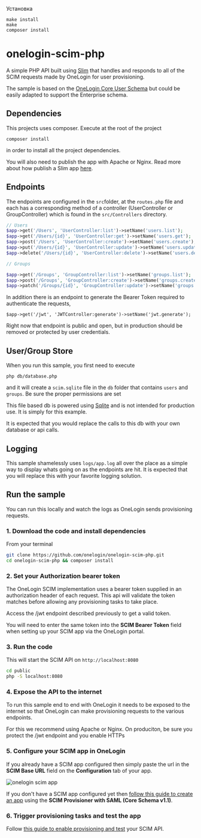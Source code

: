 Установка

```
make install
make
composer install
```

# onelogin-scim-php

A simple PHP API built using [Slim](http://www.slimframework.com/) that handles and responds to all of the SCIM requests made by OneLogin for user provisioning.

The sample is based on the [OneLogin Core User Schema](https://developers.onelogin.com/scim/define-user-schema) but could be easily adapted to support the Enterprise schema.


## Dependencies
This projects uses composer. Execute at the root of the project
```
composer install
```
in order to install all the project dependencies.

You will also need to publish the app with Apache or Nginx.
Read more about how publish a Slim app [here](http://www.slimframework.com/docs/v3/start/web-servers.html).


## Endpoints
The endpoints are configured in the `src`folder, at the `routes.php` file and each has a corresponding method of a controller (UserController or GroupController) which is found in the `src/Controllers` directory.

```php
// Users
$app->get('/Users', 'UserController:list')->setName('users.list');
$app->get('/Users/{id}', 'UserController:get')->setName('users.get');
$app->post('/Users', 'UserController:create')->setName('users.create');
$app->put('/Users/{id}', 'UserController:update')->setName('users.update');
$app->delete('/Users/{id}', 'UserController:delete')->setName('users.delete');

// Groups

$app->get('/Groups', 'GroupController:list')->setName('groups.list');
$app->post('/Groups', 'GroupController:create')->setName('groups.create');
$app->patch('/Groups/{id}', 'GroupController:update')->setName('groups.update');
```

In addition there is an endpoint to generate the Bearer Token required to authenticate the requests,
```
$app->get('/jwt', 'JWTController:generate')->setName('jwt.generate');
```

Right now that endpoint is public and open, but in production should be removed or protected by user credentials.

## User/Group Store
When you run this sample, you first need to execute
```
php db/database.php
```

and it will create a `scim.sqlite` file in the `db` folder that contains `users` and `groups`. 
Be sure the proper permissions are set

This file based db is powered using [Sqlite](https://www.sqlite.org/index.html) and is not intended for production use. It is simply for this example.

It is expected that you would replace the calls to this db with your own database or api calls.


## Logging

This sample shamelessly uses `logs/app.log` all over the place as a simple way to display whats going on as the endpoints are hit. It is expected that you will replace this with your favorite logging solution.


## Run the sample
You can run this locally and watch the logs as OneLogin sends provisioning requests.

### 1. Download the code and install dependencies
From your terminal

```sh
git clone https://github.com/onelogin/onelogin-scim-php.git
cd onelogin-scim-php && composer install
```

### 2. Set your Authorization bearer token
The OneLogin SCIM implementation uses a bearer token supplied in an authorization header of each request. This api will validate the token matches before allowing any provisioning tasks to take place.

Access the /jwt endpoint described previously to get a valid token.

You will need to enter the same token into the **SCIM Bearer Token** field when setting up your SCIM app via the OneLogin portal.

### 3. Run the code
This will start the SCIM API on `http://localhost:8080`
```sh
cd public
php -S localhost:8080
```

### 4. Expose the API to the internet
To run this sample end to end with OneLogin it needs to be exposed to the internet so that OneLogin can make provisioning requests to the various endpoints.

For this we recommend using Apache or Nginx. On produciton, be sure you protect the /jwt endpoint and you enable HTTPs

### 5. Configure your SCIM app in OneLogin
If you already have a SCIM app configured then simply paste the url in the **SCIM Base URL** field on the **Configuration** tab of your app.

![onelogin scim app](https://s3.amazonaws.com/onelogin-screenshots/dev_site/images/scim-app.png)

If you don't have a SCIM app configured yet then [follow this guide to create an app](https://developers.onelogin.com/scim/create-app) using the **SCIM Provisioner with SAML (Core Schema v1.1)**.

### 6. Trigger provisioning tasks and test the app
Follow [this guide to enable provisioning and test](https://developers.onelogin.com/scim/test-your-scim) your SCIM API.
